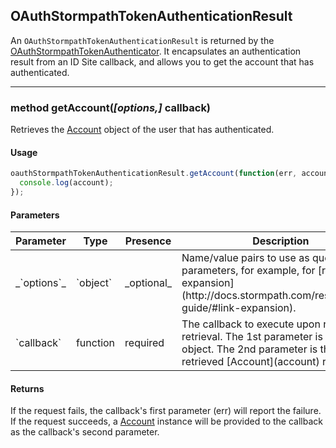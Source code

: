 ## OAuthStormpathTokenAuthenticationResult

An `OAuthStormpathTokenAuthenticationResult` is returned by the [OAuthStormpathTokenAuthenticator](oauthStormpathTokenAuthenticator).
It encapsulates an authentication result from an ID Site callback, and allows you to get the account that has authenticated.


---

<a name="getAccount"></a>
### <span class="member">method</span> getAccount(*[options,]* callback)

Retrieves the [Account](account) object of the user that has authenticated.

#### Usage

```javascript
oauthStormpathTokenAuthenticationResult.getAccount(function(err, account) {
  console.log(account);
});
```

#### Parameters

<table class="table table-striped table-hover table-curved">
  <thead>
    <tr>
      <th>Parameter</th>
      <th>Type</th>
      <th>Presence</th>
      <th>Description<th>
    </tr>
  </thead>
  <tbody>
    <tr>
      <td>_`options`_</td>
      <td>`object`</td>
      <td>_optional_</td>
      <td>Name/value pairs to use as query parameters, for example, for [resource expansion](http://docs.stormpath.com/rest/product-guide/#link-expansion).</td>
    </tr>
    <tr>
      <td>`callback`</td>
      <td>function</td>
      <td>required</td>
      <td>The callback to execute upon resource retrieval. The 1st parameter is an `Error` object.  The 2nd parameter is the retrieved [Account](account) resource.</td>
        </tr>
  </tbody>
</table>

#### Returns

If the request fails, the callback's first parameter (err) will report the failure. If the request succeeds, a [Account](account) instance will be provided to the callback as the callback's second parameter.
